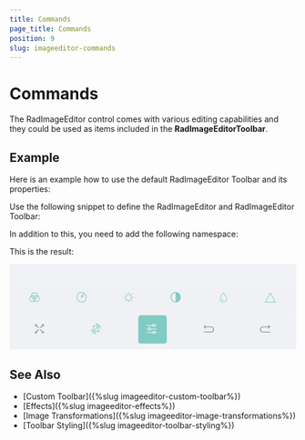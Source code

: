 ```yaml
---
title: Commands
page_title: Commands
position: 9
slug: imageeditor-commands
---
```


# Commands

The RadImageEditor control comes with various editing capabilities and they could be used as items included in the **RadImageEditorToolbar**.

## Example

Here is an example how to use the default RadImageEditor Toolbar and its properties:

Use the following snippet to define the RadImageEditor and RadImageEditor Toolbar:

<snippet id='imageeditor-getting-started-xaml'/>

In addition to this, you need to add the following namespace:

<snippet id='xmlns-telerikimageeditor'/>

This is the result:

![ImageEditor Toolbar](images/imageeditor-toolbar.png "ImageEditor Toolbar")

## See Also

- [Custom Toolbar]({%slug imageeditor-custom-toolbar%})
- [Effects]({%slug imageeditor-effects%})
- [Image Transformations]({%slug imageeditor-image-transformations%})
- [Toolbar Styling]({%slug imageeditor-toolbar-styling%})